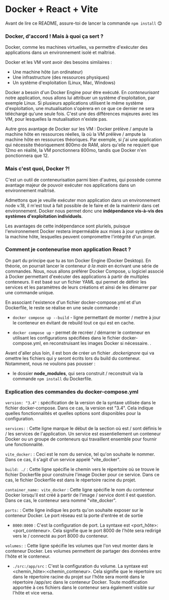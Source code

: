 # Docker + React + Vite

Avant de lire ce README, assure-toi de lancer la commande `npm install` 😊

### Docker, d'accord ! Mais à quoi ça sert ?

Docker, comme les machines virtuelles, va permettre d'exécuter des applications dans un environnement isolé et maîtrisé.

Docker et les VM vont avoir des besoins similaires :
- Une machine hôte (un ordinateur)
- Une infrastructure (des ressources physiques)
- Un système d'exploitation (Linux, Mac, Windows)

Docker a besoin d'un Docker Engine pour être exécuté. En _conteneurisant_ notre application, nous allons lui attribuer un système d'exploitation, par exemple Linux. Si plusieurs applications utilisent le même système d'exploitation, une mutualisation s'opèrera en ce que ce dernier ne sera téléchargé qu'une seule fois. C'est une des différences majeures avec les VM, pour lesquelles la mutualisation n'existe pas.

Autre gros avantage de Docker sur les VM : Docker prélève / ampute la machine hôte en ressources réelles, là où la VM prélève / ampute la machine hôte en ressources théoriques.
Par exemple, si j'ai une application qui nécessite théoriquement 800mo de RAM, alors qu'elle ne requiert que 12mo en réalité, la VM ponctionnera 800mo, tandis que Docker n'en ponctionnera que 12.

### Mais c'est quoi, Docker ?!

C'est un outil de conteneurisation parmi bien d'autres, qui possède comme avantage majeur de pouvoir exécuter nos applications dans un environnement maîtrisé. 

Admettons que je veuille exécuter mon application dans un environnement node v.18, il m'est tout à fait possible de le faire et de la maintenir dans cet environnement. Docker nous permet donc une **indépendance vis-à-vis des systèmes d'exploitation individuels**.

Les avantages de cette indépendance sont pluriels, puisque l'environnement Docker restera imperméable aux mises à jour système de la machine hôte, lesquelles peuvent compromettre l'intégrité d'un projet.

### Comment je conteneurise mon application React ?

On part du principe que tu as ton Docker Engine (Docker Desktop). En théorie, on pourrait lancer le conteneur _à la main_ en écrivant une série de commandes. Nous, nous allons préférer Docker Compose, u logiciel associé à Docker permettant d'exécuter des applications à partir de multiples conteneurs. Il est basé sur un fichier YAML qui permet de définir les services et les paramètres de leurs créations et ainsi de les démarrer par une commande unique. 

En associant l'existence d'un fichier docker-compose.yml et d'un Dockerfile, le reste se réalise en une seule commande :

- `docker compose up --build` - ligne permettant de monter / mettre à jour le conteneur en évitant de rebuild tout ce qui est en cache.

- `docker compose up` - permet de recréer / démarrer le conteneur en utilisant les configurations spécifiées dans le fichier docker-compose.yml, en reconstruisant les images Docker si nécessaire.
.

Avant d'aller plus loin, il est bon de créer un fichier _.dockerignore_ qui va omettre les fichiers qui y seront écrits lors du build du conteneur. Notamment, nous ne voulons pas pousser :

  - le dossier **node_modules**, qui sera construit / reconstruit via la commande `npm install` du Dockerfile.

### Explication des commandes du docker-compose.yml

`version: "3.4"` : spécification de la version de la syntaxe utilisée dans le fichier docker-compose. Dans ce cas, la version est "3.4". Cela indique quelles fonctionnalités et quelles options sont disponibles pour la configuration.

`services:` : Cette ligne marque le début de la section où est / sont définis le / les services de l'application. Un service est essentiellement un conteneur Docker ou un groupe de conteneurs qui travaillent ensemble pour fournir une fonctionnalité.

`vite_docker:` : Ceci est le nom du service, tel qu'on souhaite le nommer. Dans ce cas, il s'agit d'un service appelé "vite_docker".

`build: ./` : Cette ligne spécifie le chemin vers le répertoire où se trouve le fichier Dockerfile pour construire l'image Docker pour ce service. Dans ce cas, le fichier Dockerfile est dans le répertoire racine du projet.

`container_name: vite_docker` : Cette ligne spécifie le nom du conteneur Docker lorsqu'il est créé à partir de l'image / service dont il est question. Dans ce cas, le conteneur sera nommé "vite_docker".

`ports:` : Cette ligne indique les ports qu'on souhaite exposer sur le conteneur Docker. Le port réseau est la porte d'entrée et de sortie

- `8000:8000` : C'est la configuration de port. La syntaxe est <port_hôte>:<port_conteneur>. Cela signifie que le port 8000 de l'hôte sera redirigé vers le / connecté au port 8000 du conteneur.

`volumes:` : Cette ligne spécifie les volumes que l'on veut monter dans le conteneur Docker. Les volumes permettent de partager des données entre l'hôte et le conteneur. 

- `./src:/app/src` : C'est la configuration du volume. La syntaxe est <chemin_hôte>:<chemin_conteneur>. Cela signifie que le répertoire src dans le répertoire racine du projet sur l'hôte sera monté dans le répertoire /app/src dans le conteneur Docker. Toute modification apportée à ces fichiers dans le conteneur sera également visible sur l'hôte et vice versa.
